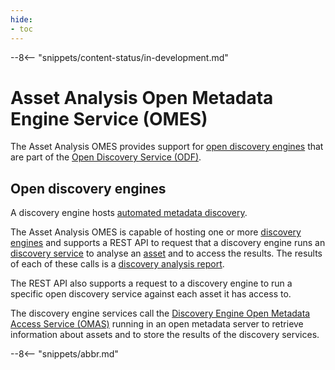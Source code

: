 ```yaml
---
hide:
- toc
---
```


<!-- SPDX-License-Identifier: CC-BY-4.0 -->
<!-- Copyright Contributors to the Egeria project. -->

--8<-- "snippets/content-status/in-development.md"

# Asset Analysis Open Metadata Engine Service (OMES)

The Asset Analysis OMES provides support for
[open discovery engines](/egeria-docs/frameworks/odf/#discovery-engine)
that are part of the [Open Discovery Service (ODF)](/egeria-docs/frameworks/odf).

## Open discovery engines

A discovery engine hosts [automated metadata discovery](../../../open-metadata-publication/website/metadata-discovery).

The Asset Analysis OMES is capable of hosting one or more
[discovery engines](/egeria-docs/frameworks/odf/#discovery-engine)
and supports a REST API to request that a discovery engine runs an
[discovery service](/egeria-docs/frameworks/odf/#discovery-service)
to analyse an [asset](/egeria-docs/concepts/asset) and to access the results.
The results of each of these
calls is a [discovery analysis report](/egeria-docs/frameworks/odf/#discovery-analysis-report).

The REST API also supports a request to a discovery engine to run a specific open discovery service
against each asset it has access to.

The discovery engine services call the
[Discovery Engine Open Metadata Access Service (OMAS)](/egeria-docs/services/omas/discovery-engine)
running in an open metadata server to retrieve information about assets and to
store the results of the discovery services.

--8<-- "snippets/abbr.md"
